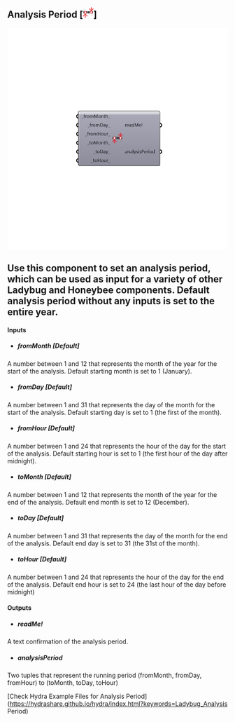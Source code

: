 ## Analysis Period [![](../../images/icons/Analysis_Period.png)]

![](../../images/components/Analysis_Period.png)

Use this component to set an analysis period, which can be used as input for a variety of other Ladybug and Honeybee components.  Default analysis period without any inputs is set to the entire year.
 -
 

#### Inputs
* ##### _fromMonth_ [Default]
A number between 1 and 12 that represents the month of the year for the start of the analysis.  Default starting month is set to 1 (January).
* ##### _fromDay_ [Default]
A number between 1 and 31 that represents the day of the month for the start of the analysis. Default starting day is set to 1 (the first of the month).
* ##### _fromHour_ [Default]
A number between 1 and 24 that represents the hour of the day for the start of the analysis. Default starting hour is set to 1 (the first hour of the day after midnight).
* ##### _toMonth_ [Default]
A number between 1 and 12 that represents the month of the year for the end of the analysis. Default end month is set to 12 (December).
* ##### _toDay_ [Default]
A number between 1 and 31 that represents the day of the month for the end of the analysis.  Default end day is set to 31 (the 31st of the month).
* ##### _toHour_ [Default]
A number between 1 and 24 that represents the hour of the day for the end of the analysis. Default end hour is set to 24 (the last hour of the day before midnight)

#### Outputs
* ##### readMe!
A text confirmation of the analysis period.
* ##### analysisPeriod
Two tuples that represent the running period
 (fromMonth, fromDay, fromHour) to (toMonth, toDay, toHour)


[Check Hydra Example Files for Analysis Period](https://hydrashare.github.io/hydra/index.html?keywords=Ladybug_Analysis Period)